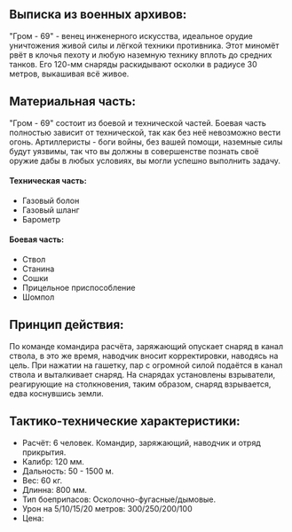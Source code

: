 ## Выписка из военных архивов:

"Гром - 69" - венец инженерного искусства, идеальное орудие уничтожения живой силы и лёгкой техники противника. Этот миномёт рвёт в клочья пехоту и любую наземную технику вплоть до средних танков. Его 120-мм снаряды раскидывают осколки в радиусе 30 метров, выкашивая всё живое.
## Материальная часть:

 "Гром - 69" состоит из боевой и технической частей. Боевая часть полностью зависит от технической, так как без неё невозможно вести огонь. Артиллеристы - боги войны, без вашей помощи, наземные силы будут уязвимы, так что вы должны в совершенстве познать своё оружие дабы в любых условиях, вы могли успешно выполнить задачу.
#### Техническая часть:
- Газовый болон 
- Газовый шланг
- Барометр
#### Боевая часть:
- Ствол
- Станина
- Сошки
- Прицельное приспособление
- Шомпол
## Принцип действия:
  
  По команде командира расчёта, заряжающий опускает снаряд в канал ствола, в это же время, наводчик вносит корректировки, наводясь на цель.  При нажатии на гашетку, пар с огромной силой подаётся в канал ствола и выталкивает снаряд. На снарядах установлены взрыватели, реагирующие на столкновения, таким образом, снаряд взрывается, едва коснувшись земли.

## Тактико-технические характеристики:

- Расчёт: 6 человек. Командир, заряжающий, наводчик и отряд прикрытия.
- Калибр: 120 мм.
- Дальность: 50 - 1500 м.
- Вес: 60 кг.
- Длинна: 800 мм.
- Тип боеприпасов: Осколочно-фугасные/дымовые.
- Урон на 5/10/15/20 метров: 300/250/200/100
- Цена: 